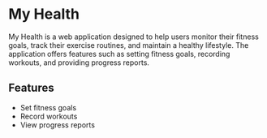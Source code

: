 # My Health

My Health is a web application designed to help users monitor their fitness goals, track their exercise routines, and maintain a healthy lifestyle. The application offers features such as setting fitness goals, recording workouts, and providing progress reports.

## Features
- Set fitness goals
- Record workouts
- View progress reports
